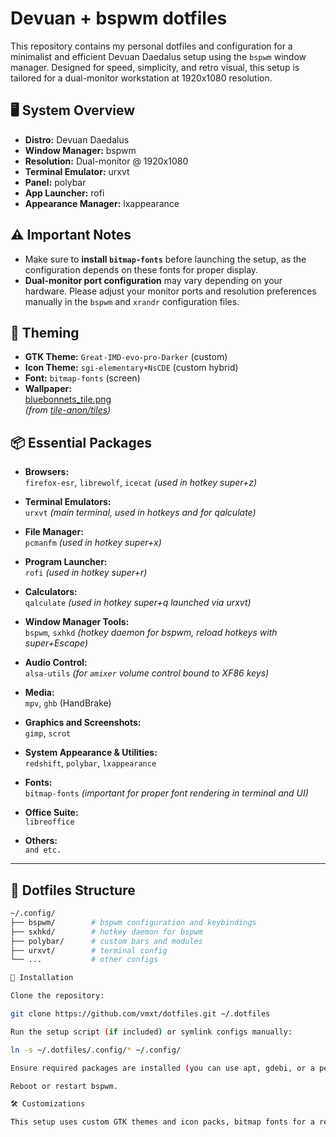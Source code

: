 # Devuan + bspwm dotfiles

This repository contains my personal dotfiles and configuration for a minimalist and efficient Devuan Daedalus setup using the `bspwm` window manager. Designed for speed, simplicity, and retro visual, this setup is tailored for a dual-monitor workstation at 1920x1080 resolution.

## 🖥️ System Overview

- **Distro:** Devuan Daedalus
- **Window Manager:** bspwm
- **Resolution:** Dual-monitor @ 1920x1080
- **Terminal Emulator:** urxvt
- **Panel:** polybar
- **App Launcher:** rofi
- **Appearance Manager:** lxappearance

## ⚠️ Important Notes

- Make sure to **install `bitmap-fonts`** before launching the setup, as the configuration depends on these fonts for proper display.
- **Dual-monitor port configuration** may vary depending on your hardware. Please adjust your monitor ports and resolution preferences manually in the `bspwm` and `xrandr` configuration files.

## 🎨 Theming

- **GTK Theme:** `Great-IMD-evo-pro-Darker` (custom)
- **Icon Theme:** `sgi-elementary+NsCDE` (custom hybrid)
- **Font:** `bitmap-fonts` (screen)
- **Wallpaper:**  
  [bluebonnets_tile.png](https://github.com/tile-anon/tiles/blob/main/bluebonnets_tile.png)  
  *(from [tile-anon/tiles](https://github.com/tile-anon/tiles))*


## 📦 Essential Packages

- **Browsers:**  
  `firefox-esr`, `librewolf`, `icecat` *(used in hotkey super+z)*

- **Terminal Emulators:**  
  `urxvt` *(main terminal, used in hotkeys and for qalculate)*

- **File Manager:**  
  `pcmanfm` *(used in hotkey super+x)*

- **Program Launcher:**  
  `rofi` *(used in hotkey super+r)*

- **Calculators:**  
  `qalculate` *(used in hotkey super+q launched via urxvt)*

- **Window Manager Tools:**  
  `bspwm`, `sxhkd` *(hotkey daemon for bspwm, reload hotkeys with super+Escape)*

- **Audio Control:**  
  `alsa-utils` *(for `amixer` volume control bound to XF86 keys)*

- **Media:**  
  `mpv`, `ghb` (HandBrake)

- **Graphics and Screenshots:**  
  `gimp`, `scrot`

- **System Appearance & Utilities:**  
  `redshift`, `polybar`, `lxappearance`

- **Fonts:**  
  `bitmap-fonts` *(important for proper font rendering in terminal and UI)*

- **Office Suite:**  
  `libreoffice`

- **Others:**  
  `and etc.`

---

## 📁 Dotfiles Structure

```bash
~/.config/
├── bspwm/        # bspwm configuration and keybindings
├── sxhkd/        # hotkey daemon for bspwm
├── polybar/      # custom bars and modules
├── urxvt/        # terminal config
└── ...           # other configs

🚀 Installation

Clone the repository:

git clone https://github.com/vmxt/dotfiles.git ~/.dotfiles

Run the setup script (if included) or symlink configs manually:

ln -s ~/.dotfiles/.config/* ~/.config/

Ensure required packages are installed (you can use apt, gdebi, or a personal script).

Reboot or restart bspwm.

🛠️ Customizations

This setup uses custom GTK themes and icon packs, bitmap fonts for a retro aesthetic, and hand-tuned polybar modules for status display across dual monitors. Feel free to fork and customize to your liking.
